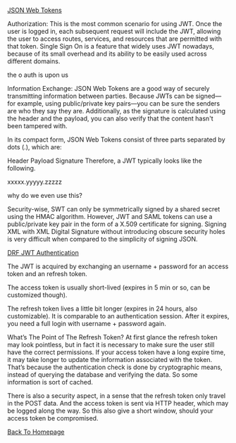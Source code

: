 [JSON Web Tokens](https://jwt.io/introduction/)

Authorization: This is the most common scenario for using JWT. Once the user is logged in, each subsequent request will include the JWT, allowing the user to access routes, services, and resources that are permitted with that token. Single Sign On is a feature that widely uses JWT nowadays, because of its small overhead and its ability to be easily used across different domains.

the o auth is upon us

Information Exchange: JSON Web Tokens are a good way of securely transmitting information between parties. Because JWTs can be signed—for example, using public/private key pairs—you can be sure the senders are who they say they are. Additionally, as the signature is calculated using the header and the payload, you can also verify that the content hasn't been tampered with.

In its compact form, JSON Web Tokens consist of three parts separated by dots (.), which are:

Header
Payload
Signature
Therefore, a JWT typically looks like the following.

xxxxx.yyyyy.zzzzz

why do we even use this?

Security-wise, SWT can only be symmetrically signed by a shared secret using the HMAC algorithm. However, JWT and SAML tokens can use a public/private key pair in the form of a X.509 certificate for signing. Signing XML with XML Digital Signature without introducing obscure security holes is very difficult when compared to the simplicity of signing JSON.

[DRF JWT Authentication](https://simpleisbetterthancomplex.com/tutorial/2018/12/19/how-to-use-jwt-authentication-with-django-rest-framework.html)

The JWT is acquired by exchanging an username + password for an access token and an refresh token.

The access token is usually short-lived (expires in 5 min or so, can be customized though).

The refresh token lives a little bit longer (expires in 24 hours, also customizable). It is comparable to an authentication session. After it expires, you need a full login with username + password again.


What’s The Point of The Refresh Token?
At first glance the refresh token may look pointless, but in fact it is necessary to make sure the user still have the correct permissions. If your access token have a long expire time, it may take longer to update the information associated with the token. That’s because the authentication check is done by cryptographic means, instead of querying the database and verifying the data. So some information is sort of cached.

There is also a security aspect, in a sense that the refresh token only travel in the POST data. And the access token is sent via HTTP header, which may be logged along the way. So this also give a short window, should your access token be compromised.



[Back To Homepage](https://leethomas13.github.io/201-reading-notes/)